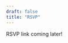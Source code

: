 ```yaml
---
draft: false
title: "RSVP"
---
```


RSVP link coming later!
<!--
<iframe src="https://docs.google.com/forms/d/e/1FAIpQLSegQfw1KoohfPir3PnW3kMz8ePoERYqKbfocXkcSPVf_a1yig/viewform?embedded=true" class="rsvp-iframe" frameborder="0" marginheight="0" marginwidth="0">Loading…</iframe>
-->